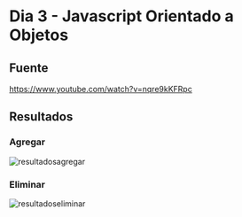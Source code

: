 # Dia 3 - Javascript Orientado a Objetos
## Fuente
https://www.youtube.com/watch?v=nqre9kKFRpc
## Resultados
### Agregar
![resultadosagregar](https://user-images.githubusercontent.com/38579765/52931428-4ddce800-331a-11e9-89cc-0ec60932ed7b.png)
### Eliminar
![resultadoseliminar](https://user-images.githubusercontent.com/38579765/52931491-8d0b3900-331a-11e9-9037-d8ed4b1cbcfe.png)
